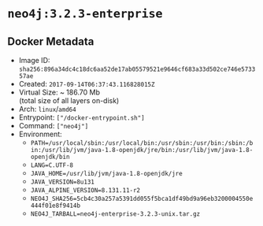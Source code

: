 # `neo4j:3.2.3-enterprise`

## Docker Metadata

- Image ID: `sha256:896a34dc4c18dc6aa52de17ab05579521e9646cf683a33d502ce746e573357ae`
- Created: `2017-09-14T06:37:43.116828015Z`
- Virtual Size: ~ 186.70 Mb  
  (total size of all layers on-disk)
- Arch: `linux`/`amd64`
- Entrypoint: `["/docker-entrypoint.sh"]`
- Command: `["neo4j"]`
- Environment:
  - `PATH=/usr/local/sbin:/usr/local/bin:/usr/sbin:/usr/bin:/sbin:/bin:/usr/lib/jvm/java-1.8-openjdk/jre/bin:/usr/lib/jvm/java-1.8-openjdk/bin`
  - `LANG=C.UTF-8`
  - `JAVA_HOME=/usr/lib/jvm/java-1.8-openjdk/jre`
  - `JAVA_VERSION=8u131`
  - `JAVA_ALPINE_VERSION=8.131.11-r2`
  - `NEO4J_SHA256=5cb4c30a257a5391dd055f5bca1df49bd9a96eb3200004550e444f01e8f9414b`
  - `NEO4J_TARBALL=neo4j-enterprise-3.2.3-unix.tar.gz`

